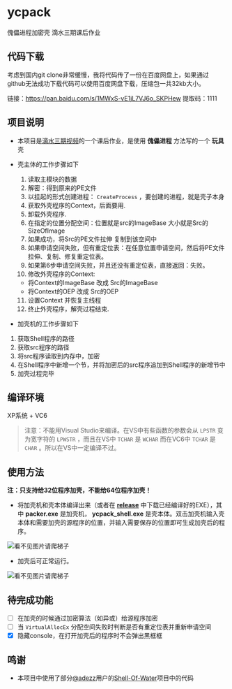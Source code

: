 # ycpack
 傀儡进程加密壳 滴水三期课后作业

## 代码下载

考虑到国内git clone非常缓慢，我将代码传了一份在百度网盘上，如果通过github无法成功下载代码可以使用百度网盘下载，压缩包一共32kb大小。

链接：https://pan.baidu.com/s/1MWxS-vE1jL7VJ6o_SKPHew 
提取码：1111 

## 项目说明

+ 本项目是[滴水三期视频](https://www.bilibili.com/video/BV1yt41127Cd)的一个课后作业，是使用 **傀儡进程** 方法写的一个 **玩具** 壳

+ 壳主体的工作步骤如下

  1. 读取主模块的数据
  2. 解密：得到原来的PE文件
  3. 以挂起的形式创建进程： `CreateProcess` ，要创建的进程，就是壳子本身				
  4. 获取外壳程序的Context，后面要用.					
  5. 卸载外壳程序.					
  6. 在指定的位置分配空间：位置就是src的ImageBase  大小就是Src的SizeOfImage					
  7. 如果成功，将Src的PE文件拉伸 复制到该空间中					
  8. 如果申请空间失败，但有重定位表：在任意位置申请空间，然后将PE文件拉伸、复制、修复重定位表。					
  9. 如果第6步申请空间失败，并且还没有重定位表，直接返回：失败。					
  10. 修改外壳程序的Context:					
  
  	+  将Context的ImageBase 改成 Src的ImageBase
  	+  将Context的OEP 改成 Src的OEP		
  11. 设置Context 并恢复主线程					
  12. 终止外壳程序，解壳过程结束.	
  
+  加壳机的工作步骤如下

  1. 获取Shell程序的路径				
  2. 获取src程序的路径			
  3. 将src程序读取到内存中，加密							
  4. 在Shell程序中新增一个节，并将加密后的src程序追加到Shell程序的新增节中						
  5. 加壳过程完毕

## 编译环境

XP系统 + VC6 

> 注意：不能用Visual Studio来编译。在VS中有些函数的参数会从 `LPSTR` 变为宽字符的 `LPWSTR` ，而且在VS中 `TCHAR` 是 `WCHAR` 而在VC6中 `TCHAR` 是 `CHAR` 。所以在VS中一定编译不过。

## 使用方法

**注：只支持给32位程序加壳，不能给64位程序加壳！**

+ 将加壳机和壳本体编译出来（或者在 [**release**](https://github.com/smallzhong/ycpack/releases) 中下载已经编译好的EXE），其中 **packer.exe** 是加壳机， **ycpack_shell.exe** 是壳本体。双击加壳机输入壳本体和需要加壳的源程序的位置，并输入需要保存的位置即可生成加壳后的程序。

![看不见图片请爬梯子](https://cdn.jsdelivr.net/gh/smallzhong/picgo-pic-bed@master/image-20200818204950233.png)

+ 加壳后可正常运行。

![看不见图片请爬梯子](https://cdn.jsdelivr.net/gh/smallzhong/picgo-pic-bed@master/image-20200818205007366.png)

## 待完成功能

- [ ] 在加壳的时候通过加密算法（如异或）给源程序加密
- [ ] 当 `VirtualAllocEx` 分配空间失败时判断是否有重定位表并重新申请空间
- [x] 隐藏console，在打开加壳后的程序时不会弹出黑框框

## 鸣谢

+ 本项目中使用了部分[@adezz](https://github.com/adezz)用户的[Shell-Of-Water](https://github.com/adezz/Shell-Of-Water)项目中的代码